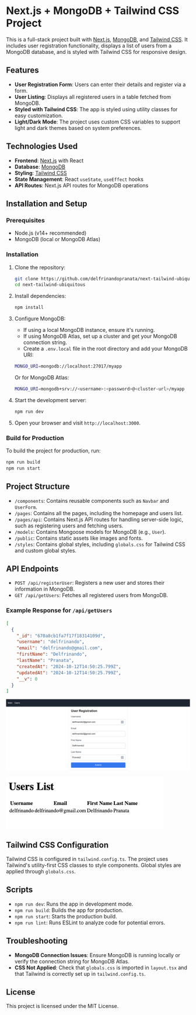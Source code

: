# Next.js + MongoDB + Tailwind CSS Project

This is a full-stack project built with [Next.js](https://nextjs.org/), [MongoDB](https://www.mongodb.com/), and [Tailwind CSS](https://tailwindcss.com/). It includes user registration functionality, displays a list of users from a MongoDB database, and is styled with Tailwind CSS for responsive design.

## Features

- **User Registration Form**: Users can enter their details and register via a form.
- **User Listing**: Displays all registered users in a table fetched from MongoDB.
- **Styled with Tailwind CSS**: The app is styled using utility classes for easy customization.
- **Light/Dark Mode**: The project uses custom CSS variables to support light and dark themes based on system preferences.

## Technologies Used

- **Frontend**: [Next.js](https://nextjs.org/) with React
- **Database**: [MongoDB](https://www.mongodb.com/)
- **Styling**: [Tailwind CSS](https://tailwindcss.com/)
- **State Management**: React `useState`, `useEffect` hooks
- **API Routes**: Next.js API routes for MongoDB operations

## Installation and Setup

### Prerequisites

- Node.js (v14+ recommended)
- MongoDB (local or MongoDB Atlas)

### Installation

1. Clone the repository:

   ```bash
   git clone https://github.com/delfrinandopranata/next-tailwind-ubiquitous/
   cd next-tailwind-ubiquitous
   ```

2. Install dependencies:

   ```bash
   npm install
   ```

3. Configure MongoDB:
   - If using a local MongoDB instance, ensure it's running.
   - If using MongoDB Atlas, set up a cluster and get your MongoDB connection string.
   - Create a `.env.local` file in the root directory and add your MongoDB URI:

   ```bash
   MONGO_URI=mongodb://localhost:27017/myapp
   ```

   Or for MongoDB Atlas:

   ```bash
   MONGO_URI=mongodb+srv://<username>:<password>@<cluster-url>/myapp
   ```

4. Start the development server:

   ```bash
   npm run dev
   ```

5. Open your browser and visit `http://localhost:3000`.

### Build for Production

To build the project for production, run:

```bash
npm run build
npm run start
```

## Project Structure

- `/components`: Contains reusable components such as `Navbar` and `UserForm`.
- `/pages`: Contains all the pages, including the homepage and users list.
- `/pages/api`: Contains Next.js API routes for handling server-side logic, such as registering users and fetching users.
- `/models`: Contains Mongoose models for MongoDB (e.g., `User`).
- `/public`: Contains static assets like images and fonts.
- `/styles`: Contains global styles, including `globals.css` for Tailwind CSS and custom global styles.

## API Endpoints

- `POST /api/registerUser`: Registers a new user and stores their information in MongoDB.
- `GET /api/getUsers`: Fetches all registered users from MongoDB.

### Example Response for `/api/getUsers`

```json
[
  {
    "_id": "670a8cb1fa7f17f18314109d",
    "username": "delfrinando",
    "email": "delfrinando@gmail.com",
    "firstName": "Delfrinando",
    "lastName": "Pranata",
    "createdAt": "2024-10-12T14:50:25.799Z",
    "updatedAt": "2024-10-12T14:50:25.799Z",
    "__v": 0
  }
]
```

![alt text](image.png)

![alt text](image-1.png)

## Tailwind CSS Configuration

Tailwind CSS is configured in `tailwind.config.ts`. The project uses Tailwind's utility-first CSS classes to style components. Global styles are applied through `globals.css`.

## Scripts

- `npm run dev`: Runs the app in development mode.
- `npm run build`: Builds the app for production.
- `npm run start`: Starts the production build.
- `npm run lint`: Runs ESLint to analyze code for potential errors.

## Troubleshooting

- **MongoDB Connection Issues**: Ensure MongoDB is running locally or verify the connection string for MongoDB Atlas.
- **CSS Not Applied**: Check that `globals.css` is imported in `layout.tsx` and that Tailwind is correctly set up in `tailwind.config.ts`.

## License

This project is licensed under the MIT License.